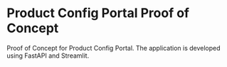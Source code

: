 # Product Config Portal Proof of Concept

Proof of Concept for Product Config Portal. The application is developed using FastAPI and Streamlit. 


